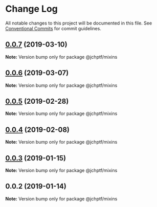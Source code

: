 # Change Log

All notable changes to this project will be documented in this file.
See [Conventional Commits](https://conventionalcommits.org) for commit guidelines.

## [0.0.7](https://github.com/jheinnic/portfolio-monorepo/compare/@jchptf/mixins@0.0.6...@jchptf/mixins@0.0.7) (2019-03-10)

**Note:** Version bump only for package @jchptf/mixins





## [0.0.6](https://github.com/jheinnic/portfolio-monorepo/compare/@jchptf/mixins@0.0.5...@jchptf/mixins@0.0.6) (2019-03-07)

**Note:** Version bump only for package @jchptf/mixins





## [0.0.5](https://github.com/jheinnic/portfolio-monorepo/compare/@jchptf/mixins@0.0.4...@jchptf/mixins@0.0.5) (2019-02-28)

**Note:** Version bump only for package @jchptf/mixins





## [0.0.4](https://github.com/jheinnic/portfolio-monorepo/compare/@jchptf/mixins@0.0.3...@jchptf/mixins@0.0.4) (2019-02-08)

**Note:** Version bump only for package @jchptf/mixins





## [0.0.3](https://github.com/jheinnic/portfolio-monorepo/compare/@jchptf/mixins@0.0.2...@jchptf/mixins@0.0.3) (2019-01-15)

**Note:** Version bump only for package @jchptf/mixins





## 0.0.2 (2019-01-14)

**Note:** Version bump only for package @jchptf/mixins
